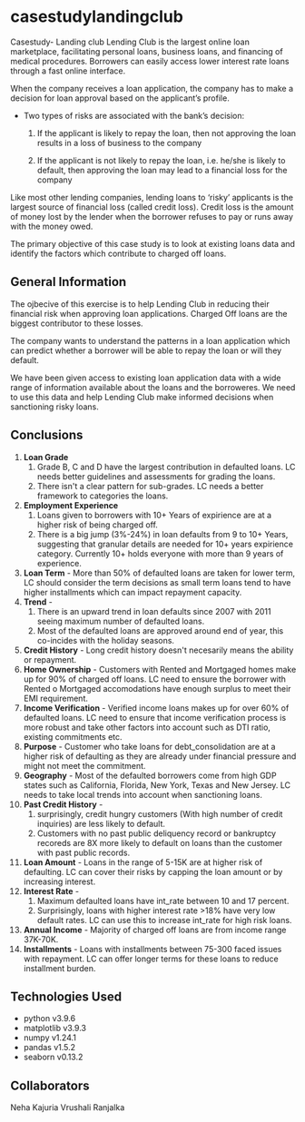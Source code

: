 # casestudylandingclub
Casestudy- Landing club
Lending Club is the largest online loan marketplace, facilitating personal loans, business loans, and financing of medical procedures. Borrowers can easily access lower interest rate loans through a fast online interface.

When the company receives a loan application, the company has to make a decision for loan approval based on the applicant’s profile. 
- Two types of risks are associated with the bank’s decision:

    1. If the applicant is likely to repay the loan, then not approving the loan results in a loss of business to the company

    2. If the applicant is not likely to repay the loan, i.e. he/she is likely to default, then approving the loan may lead to a financial loss for the company

Like most other lending companies, lending loans to ‘risky’ applicants is the largest source of financial loss (called credit loss). Credit loss is the amount of money lost by the lender when the borrower refuses to pay or runs away with the money owed. 

The primary objective of this case study is to look at existing loans data and identify the factors which contribute to charged off loans.

## General Information
The ojbecive of this exercise is to help Lending Club in reducing their financial risk when approving loan applications. Charged Off loans are the biggest contributor to these losses. 

The company wants to understand the patterns in a loan application which can predict whether a borrower will be able to repay the loan or will they default.

We have been given access to existing loan application data with a wide range of information available about the loans and the borroweres. We need to use this data and help Lending Club make informed decisions when sanctioning risky loans.

## Conclusions
1. **Loan Grade**
   1. Grade B, C and D have the largest contribution in defaulted loans. LC needs better guidelines and assessments for grading the loans.
   2. There isn't a clear pattern for sub-grades. LC needs a better framework to categories the loans.
2. **Employment Experience**
   1. Loans given to borrowers with 10+ Years of expirience are at a higher risk of being charged off.
   2. There is a big jump (3%-24%) in loan defaults from 9 to 10+ Years, suggesting that granular details are needed for 10+ years expirience category. Currently 10+ holds everyone with more than 9 years of experience.
3. **Loan Term** - More than 50% of defaulted loans are taken for lower term, LC should consider the term decisions as small term loans tend to have higher installments which can impact repayment capacity.
4. **Trend** - 
   1. There is an upward trend in loan defaults since 2007 with 2011 seeing maximum number of defaulted loans.
   2. Most of the defaulted loans are approved around end of year, this co-incides with the holiday seasons.
5. **Credit History** - Long credit history doesn't necesarily means the ability or repayment.
6. **Home Ownership** - Customers with Rented and Mortgaged homes make up for 90% of charged off loans. LC need to ensure the borrower with Rented o Mortgaged accomodations have enough surplus to meet their EMI requirement.
7. **Income Verification** - Verified income loans makes up for over 60% of defaulted loans. LC need to ensure that income verification process is more robust and take other factors into account such as DTI ratio, existing commitments etc.
8. **Purpose** - Customer who take loans for debt_consolidation are at a higher risk of defaulting as they are already under financial pressure and might not meet the commitment.
9. **Geography** - Most of the defaulted borrowers come from high GDP states such as California, Florida, New York, Texas and New Jersey. LC needs to take local trends into account when sanctioning loans.
10. **Past Credit History** - 
    1.  surprisingly, credit hungry customers (With high number of credit inquiries) are less likely to default.
    2.  Customers with no past public deliquency record or bankruptcy recoreds are 8X more likely to default on loans than the customer with past public records.
11. **Loan Amount** - Loans in the range of 5-15K are at higher risk of defaulting. LC can cover their risks by capping the loan amount or by increasing interest.
12. **Interest Rate** - 
    1.  Maximum defaulted loans have int_rate between 10 and 17 percent.
    2. Surprisingly, loans with higher interest rate >18% have very low default rates. LC can use this to increase int_rate for high risk loans.
 13. **Annual Income** - Majority of charged off loans are from income range 37K-70K.
 14. **Installments** - Loans with installments between 75-300 faced issues with repayment. LC can offer longer terms for these loans to reduce installment burden.

## Technologies Used
- python v3.9.6
- matplotlib v3.9.3
- numpy v1.24.1
- pandas v1.5.2
- seaborn v0.13.2

## Collaborators
Neha Kajuria
Vrushali Ranjalka
